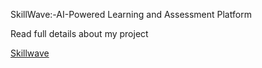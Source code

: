 SkillWave:-AI-Powered Learning and Assessment Platform

Read full details about my project 

[Skillwave](https://skillwave.hashnode.dev/skillwave-ai-powered-learning-and-assessment-platform)
